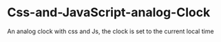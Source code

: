 # Css-and-JavaScript-analog-Clock
An analog clock with css and Js, the clock is set to the current local time 
